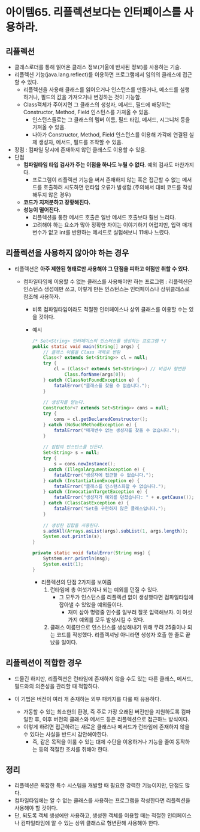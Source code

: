 # 아이템65. 리플렉션보다는 인터페이스를 사용하라.

## 리플렉션

- 클래스로더를 통해 읽어온 클래스 정보(거울에 반사된 정보)를 사용하는 기술.
- 리플렉션 기능(java.lang.reflect)를 이용하면 프로그램에서 임의의 클래스에 접근할 수 있다.
  - 리플렉션을 사용해 클래스를 읽어오거나 인스턴스를 만들거나, 메소드를 실행하거나, 필드의 값을 가져오거나 변경하는 것이 가능함.
  - Class객체가 주어지면 그 클래스의 생성자, 메서드, 필드에 해당하는 Constructor, Method, Field 인스턴스를 가져올 수 있음.
    -  인스턴스들로는 그 클래스의 멤버 이름, 필드 타입, 메서드, 시그니처 등을 가져올 수 있음.
    - 나아가 Constructor, Method, Field 인스턴스를 이용해 가각에 연결된 실제 생성자, 메서드, 필드를 조작할 수 있음.
- 장점 : 컴파일 당시에 존재하지 않던 클래스도 이용할 수 있음.
- 단점
  - **컴파일타임 타입 검사가 주는 이점을 하나도 누릴 수 없다.** 예외 검사도 마찬가지다.
    - 프로그램이 리플렉션 기능을 써서 존재하지 않는 혹은 접근할 수 없는 메서드를 호출하려 시도하면 런타임 오류가 발생함.(주의해서 대비 코드를 작성해두지 않은 경우)
  - **코드가 지저분하고 장황해진다.**
  - **성능이 떨어진다.**
    - 리플렉션을 통한 메서드 호출은 일반 메서드 호출보다 훨씬 느리다.
    - 고려해야 하는 요소가 많아 정확한 차이는 이야기하기 어렵지만, 입력 매개변수가 없고 int를 반환하는 메서드로 실험해보니 11배나 느렸다.

## 리플렉션을 사용하지 않아야 하는 경우

- 리플렉션은 **아주 제한된 형태로만 사용해야 그 단점을 피하고 이점만 취할 수 있다.**

  - 컴파일타임에 이용할 수 없는 클래스를 사용해야만 하는 프로그램 : 리플렉션은 인스턴스 생성에만 쓰고, 이렇게 만든 인스턴스는 인터페이스나 상위클래스로 참조해 사용하자.

    - 비록 컴파일타임이라도 적절한 인터페이스나 상위 클래스를 이용할 수는 있을 것이다.

    - 예시

      ```java
      /* Set<String> 인터페이스의 인스터스를 생성하는 프로그램 */
      public static void main(String[] args) {
          // 클래스 이름을 Class 객체로 변환
          Class<? extends Set<String>> cl = null;
          try {
              cl = (Class<? extends Set<String>>) // 비검사 형변환
                  Class.forName(args[0]);
          } catch (ClassNotFoundException e) {
              fatalError("클래스를 찾을 수 없습니다.");
          }
          
          // 생성자를 얻는다.
          Constructor<? extends Set<String>> cons = null;
          try {
              cons = cl.getDeclaredConstructor();
          } catch (NoSuchMethodException e) {
              fatalError("매개변수 없는 생성자를 찾을 수 없습니다.");
          }
          
          // 집합의 인스턴스를 만든다.
          Set<String> s = null;
          try {
              s = cons.newInstance();
          } catch (IllegalArgumentException e) {
              fatalError("생성자에 접근할 수 없습니다.");
          } catch (InstantiationException e) {
              fatalError("클래스를 인스턴스화할 수 없습니다.");
          } catch (InvocationTargetException e) {
              fatalError("생성자가 예외를 던졌습니다: " + e.getCause());
          } catch (ClassCastException e) {
              fatalError("Set을 구현하지 않은 클래스입니다.");
          }
          
          // 생성한 집합을 사용한다.
          s.addAll(Arrays.asList(args).subList(1, args.length));
          System.out.println(s);
      }
      
      private static void fatalError(String msg) {
          Sytstem.err.println(msg);
          System.exit(1);
      }
      ```

      - 리플렉션의 단점 2가지를 보여줌
        1. 런타임에 총 여섯가지나 되는 예외를 던질 수 있다.
           - 그 모두가 인스턴스를 리플렉션 없이 생성했다면 컴파일타임에 잡아낼 수 있었을 예외들이다.
             - 재미 삼아 명령줄 인수를 일부러 잘못 입력해보자. 이 여섯가지 예외를 모두 발생시킬 수 있다.
        2. 클래스 이름만으로 인스턴스를 생성해내기 위해 무려 25줄이나 되는 코드를 작성했다. 리플렉셔닝 아니라면 생성자 호출 한 줄로 끝났을 일이다.



## 리플렉션이 적합한 경우

- 드물긴 하지만, 리플렉션은 런타임에 존재하지 않을 수도 있는 다른 클래스, 메서드, 필드와의 의존성을 관리할 때 적합하다.

- 이 기법은 버전이 여러 개 존재하는 외부 패키지를 다룰 때 유용하다.
  - 가동할 수 있는 최소한의 환경, 즉 주로 가장 오래된 버전만을 지원하도록 컴파일한 후, 이후 버전의 클래스와 메서드 등은 리플렉션으로 접근하느 방식이다.
  - 이렇게 하려면 접근하려는 새로운 클래스나 메서드가 런타임에 존재하지 않을 수 있다는 사실을 반드시 감안해야한다.
    - 즉, 같은 목적을 이룰 수 있는 대체 수단을 이용하거나 기능을 줄여 동작하는 등의 적절한 조치를 취해야 한다.

## 정리

- 리플렉션은 복잡한 특수 시스템을 개발할 때 필요한 강력한 기능이지만, 단점도 많다.
- 컴파일타임에는 알 수 없는 클래스를 사용하는 프로그램을 작성한다면 리플렉션을 사용해야 할 것이다.
- 단, 되도록 객체 생성에만 사용하고, 생성한 객체를 이용할 때는 적절한 인터페이스나 컴파일타임에 알 수 있는 상위 클래스로 형변환해 사용해야 한다.

